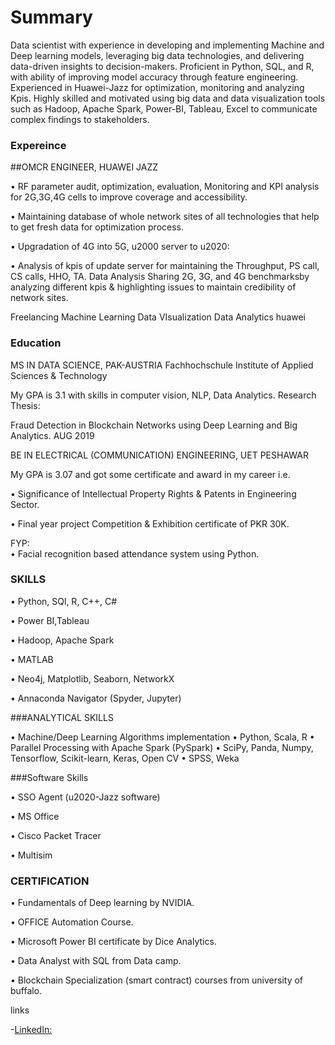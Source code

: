
# Summary

Data scientist with experience in developing and implementing Machine and Deep learning models, leveraging big data technologies, and delivering data-driven insights to decision-makers. Proficient in Python, SQL, and R, with ability of improving model accuracy through feature engineering. Experienced in Huawei-Jazz for optimization, monitoring and analyzing Kpis. Highly skilled and motivated using big data and data visualization tools such as Hadoop, Apache Spark, Power-BI, Tableau, Excel to communicate complex findings to stakeholders.


### Expereince

##OMCR ENGINEER, HUAWEI JAZZ          

•	RF parameter audit, optimization, evaluation, Monitoring and KPI analysis for 2G,3G,4G cells to improve coverage and accessibility.

•	Maintaining database of whole network sites of all technologies that help to get fresh data for optimization process.

•	Upgradation of 4G into 5G, u2000 server to u2020:

•	Analysis of kpis of update server for maintaining the Throughput, PS call, CS calls, HHO, TA.
Data Analysis Sharing 2G, 3G, and 4G benchmarksby analyzing different kpis & highlighting issues to maintain credibility of network sites.




Freelancing
Machine Learning
Data VIsualization
Data Analytics
huawei
### Education

MS IN DATA SCIENCE, PAK-AUSTRIA Fachhochschule Institute of Applied Sciences & Technology

My GPA is 3.1 with skills in computer vision, NLP, Data Analytics.
Research Thesis:

Fraud Detection in Blockchain Networks using Deep Learning and Big Analytics. 
AUG 2019

BE IN ELECTRICAL (COMMUNICATION) ENGINEERING, UET PESHAWAR

My GPA is 3.07 and got some certificate and award in my career i.e.

•	Significance of Intellectual Property Rights & Patents in Engineering Sector.

•	Final year project Competition & Exhibition certificate of PKR 30K.

FYP:   
•	Facial recognition based attendance system using Python.

### SKILLS
•	Python, SQl, R, C++, C#

•	Power BI,Tableau

•	Hadoop, Apache Spark

•	MATLAB

•	Neo4j, Matplotlib, Seaborn, NetworkX 

•	Annaconda Navigator (Spyder, Jupyter)

###ANALYTICAL SKILLS

•	Machine/Deep Learning Algorithms implementation	
•	Python, Scala, R
•	Parallel Processing with Apache Spark (PySpark)
•	SciPy, Panda,  Numpy, Tensorflow, Scikit-learn, Keras, Open CV
•	SPSS, Weka

###Software Skills

•	SSO Agent (u2020-Jazz software)

•	MS Office

•	Cisco Packet Tracer

•	Multisim



### CERTIFICATION
•	Fundamentals of Deep learning by NVIDIA.

•	OFFICE Automation Course.


•	Microsoft Power BI certificate by Dice Analytics.

•	Data Analyst with SQL from Data camp.

•	Blockchain Specialization (smart contract) courses from university of buffalo.

links

-[LinkedIn:](https://linkedin.com/in/fahadi-qureshi)
